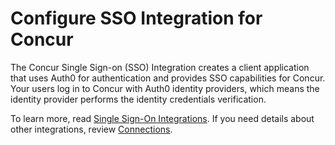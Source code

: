 # Configure SSO Integration for Concur

The Concur Single Sign-on (SSO) Integration creates a client application that uses Auth0 for authentication and provides SSO capabilities for Concur. Your users log in to Concur with Auth0 identity providers, which means the identity provider performs the identity credentials verification.

To learn more, read [Single Sign-On Integrations](https://auth0.com/docs/sso). If you need details about other integrations, review [Connections](https://auth0.com/docs/identityproviders).